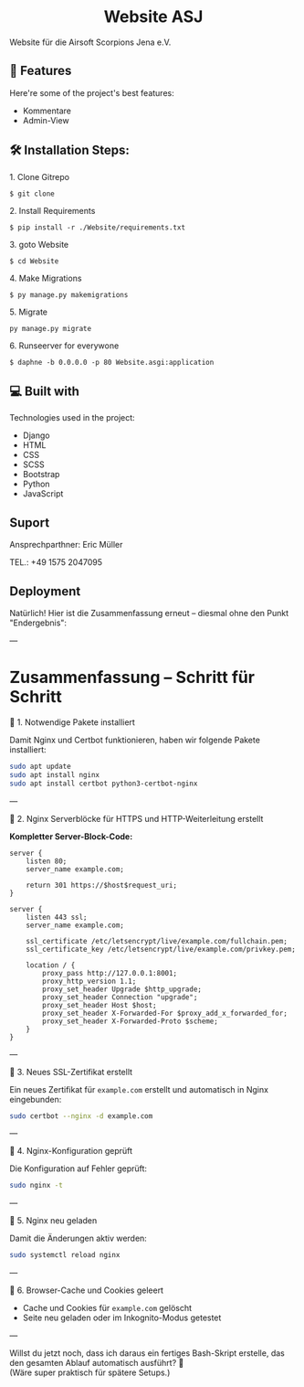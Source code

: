 <h1 align="center" id="title">Website ASJ</h1>

<p id="description">Website für die Airsoft Scorpions Jena e.V.</p>

  
  
<h2>🧐 Features</h2>

Here're some of the project's best features:

*   Kommentare
*   Admin-View

<h2>🛠️ Installation Steps:</h2>

<p>1. Clone Gitrepo</p>

```
$ git clone
```

<p>2. Install Requirements</p>

```
$ pip install -r ./Website/requirements.txt
```

<p>3. goto Website</p>

```
$ cd Website
```

<p>4. Make Migrations</p>

```
$ py manage.py makemigrations
```

<p>5. Migrate</p>

```
py manage.py migrate
```

<p>6. Runseerver for everywone</p>

```
$ daphne -b 0.0.0.0 -p 80 Website.asgi:application
```

  
  
<h2>💻 Built with</h2>

Technologies used in the project:

*   Django
*   HTML
*   CSS
*   SCSS
*   Bootstrap
*   Python
*   JavaScript

<h2>Suport</h2>

Ansprechparthner: Eric Müller<p>TEL.: +49 1575 2047095</p>

<h2>Deployment</h2>

Natürlich! Hier ist die Zusammenfassung erneut – diesmal ohne den Punkt "Endergebnis":

—

# Zusammenfassung – Schritt für Schritt

🔹 1. Notwendige Pakete installiert

Damit Nginx und Certbot funktionieren, haben wir folgende Pakete installiert:

```bash
sudo apt update
sudo apt install nginx
sudo apt install certbot python3-certbot-nginx
```

—

🔹 2. Nginx Serverblöcke für HTTPS und HTTP-Weiterleitung erstellt

**Kompletter Server-Block-Code:**

```nginx
server {
    listen 80;
    server_name example.com;

    return 301 https://$host$request_uri;
}

server {
    listen 443 ssl;
    server_name example.com;

    ssl_certificate /etc/letsencrypt/live/example.com/fullchain.pem;
    ssl_certificate_key /etc/letsencrypt/live/example.com/privkey.pem;

    location / {
        proxy_pass http://127.0.0.1:8001;
        proxy_http_version 1.1;
        proxy_set_header Upgrade $http_upgrade;
        proxy_set_header Connection "upgrade";
        proxy_set_header Host $host;
        proxy_set_header X-Forwarded-For $proxy_add_x_forwarded_for;
        proxy_set_header X-Forwarded-Proto $scheme;
    }
}
```

—

🔹 3. Neues SSL-Zertifikat erstellt

Ein neues Zertifikat für `example.com` erstellt und automatisch in Nginx eingebunden:

```bash
sudo certbot --nginx -d example.com
```

—

🔹 4. Nginx-Konfiguration geprüft

Die Konfiguration auf Fehler geprüft:

```bash
sudo nginx -t
```

—

🔹 5. Nginx neu geladen

Damit die Änderungen aktiv werden:

```bash
sudo systemctl reload nginx
```

—

🔹 6. Browser-Cache und Cookies geleert

- Cache und Cookies für `example.com` gelöscht
- Seite neu geladen oder im Inkognito-Modus getestet

—

Willst du jetzt noch, dass ich daraus ein fertiges Bash-Skript erstelle, das den gesamten Ablauf automatisch ausführt? 🚀  
(Wäre super praktisch für spätere Setups.)